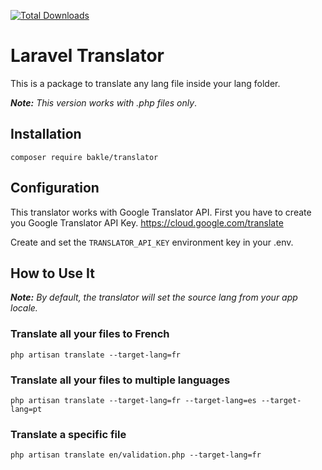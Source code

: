 <a href="https://packagist.org/packages/bakle/translator"><img src="https://poser.pugx.org/bakle/translator/d/total.svg" alt="Total Downloads"></a>

# Laravel Translator
This is a package to translate any lang file inside your lang folder.

***Note:*** *This version works with .php files only*.

## Installation

`composer require bakle/translator`

## Configuration

This translator works with Google Translator API. First you have to create you Google Translator API Key. https://cloud.google.com/translate

Create and set the `TRANSLATOR_API_KEY` environment key in your .env.


## How to Use It

***Note:*** *By default, the translator will set the source lang from your app locale.*

### Translate all your files to French ###

`php artisan translate --target-lang=fr`

### Translate all your files to multiple languages ###

`php artisan translate --target-lang=fr --target-lang=es --target-lang=pt`


### Translate a specific file ####

`php artisan translate en/validation.php --target-lang=fr`
